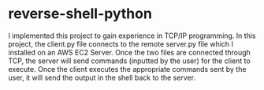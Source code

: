 # reverse-shell-python

I implemented this project to gain experience in TCP/IP programming. In this project, the client.py file connects to the remote server.py
file which I installed on an AWS EC2 Server. Once the two files are connected through TCP, the server will send commands (inputted by the
user) for the client to execute. Once the client executes the appropriate commands sent by the user, it will send the output in the shell
back to the server.
